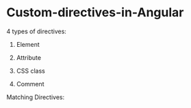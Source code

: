 # Custom-directives-in-Angular
4 types of directives:

1. Element

2. Attribute

3. CSS class

4. Comment

Matching Directives:

